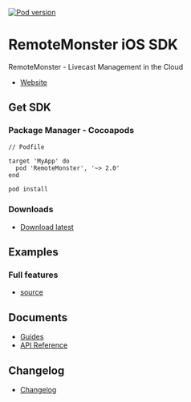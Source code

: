 [![Pod version](https://badge.fury.io/co/RemoteMonster.svg)](https://cocoapods.org/pods/RemoteMonster)

# RemoteMonster iOS SDK

RemoteMonster - Livecast Management in the Cloud

* [Website](https://remotemonster.com)

## Get SDK

### Package Manager - Cocoapods

```
// Podfile

target 'MyApp' do
  pod 'RemoteMonster', '~> 2.0'
end
```

```bash
pod install
```

### Downloads

* [Download latest](https://github.com/RemoteMonster/ios-sdk/archive/master.zip)

## Examples

### Full features

* [source](https://github.com/RemoteMonster/ios-sdk/tree/master/examples/full/)

## Documents

* [Guides](https://docs.remotemonster.com/)
* [API Reference](https://remotemonster.github.io/ios-sdk/)

## Changelog

* [Changelog](https://github.com/RemoteMonster/ios-sdk/blob/master/CHANGELOG.md)
